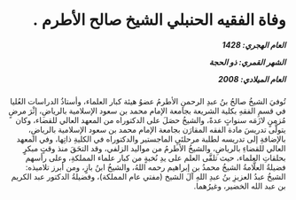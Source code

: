 <h1 dir="rtl">وفاة الفقيه الحنبلي الشيخ صالح الأطرم .</h1>

<h5 dir="rtl">العام الهجري:  1428

الشهر القمري: ذو الحجة

العام الميلادي: 2008</h5>

<p dir="rtl">تُوفيَ الشيخُ صالحُ بنُ عبدِ الرحمنِ الأطرمُ عضوُ هيئة كبار العلماء، وأستاذُ الدراسات العُليا في قسمِ الفقهِ بكلية الشريعة بجامعة الإمام محمد بن سعود الإسلامية بالرياضِ، إثْرَ مرضٍ مُزمنٍ لازَمَه سنواتٍ عدةً، والشيخُ حصَلَ على الدكتوراه من المعهد العالي للقضاء، وكان يتولَّى تدريسَ مادة الفقه المقارَن بجامعة الإمام محمد بن سعود الإسلامية بالرياضِ، بالإضافةِ إلى تدريسه لطلبة مرحلتَيِ الماجستير والدكتوراه في الكليةِ ذاتِها، وفي المعهد العالي للقضاءِ بالرياضِ، والشيخُ الأطرمُ من مواليد الزلفي، وقد التحَقَ منذ وقتٍ مبكرٍ بحلقاتِ العلماء، حيث تلقَّى العلم على يدِ نُخبةٍ من كبار علماء المملكةِ، وعلى رأسهم فضيلةُ العلَّامةُ الشيخُ محمدُ بن إبراهيم رحمه اللهُ، والشيخُ ابنُ بازٍ، ومن أبرز تلاميذه: الشيخُ عبدُ العزيزِ بنُ عبدِ اللهِ آلَ الشيخ (مفتي عام المملكة)، وفضيلةُ الدكتور عبد الكريم بن عبد الله الخضير، وغيرُهما.</p></br>
